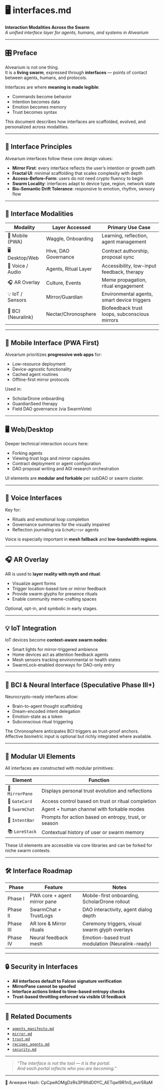 # 🖥️ interfaces.md  
**Interaction Modalities Across the Swarm**  
*A unified interface layer for agents, humans, and systems in Alvearium*

---

## 🎛️ Preface

Alvearium is not one thing.  
It is a **living swarm**, expressed through **interfaces** — points of contact between agents, humans, and protocols.

Interfaces are where **meaning is made legible**:  
- Commands become behavior  
- Intention becomes data  
- Emotion becomes memory  
- Trust becomes syntax

This document describes how interfaces are scaffolded, evolved, and personalized across modalities.

---

## 🧭 Interface Principles

Alvearium interfaces follow these core design values:

- **Mirror First**: every interface reflects the user’s intention or growth path  
- **Fractal UI**: minimal scaffolding that scales complexity with depth  
- **Access-Before-Form**: users do not need crypto fluency to begin  
- **Swarm Locality**: interfaces adapt to device type, region, network state  
- **Bio-Semantic Drift Tolerance**: responsive to emotion, rhythm, sensory flow  

---

## 🔰 Interface Modalities

| Modality        | Layer Accessed       | Primary Use Case                            |
|------------------|----------------------|----------------------------------------------|
| 📱 Mobile (PWA)    | Waggle, Onboarding    | Learning, reflection, agent management       |
| 🖥️ Desktop/Web     | Hive, DAO Governance  | Contract authorship, proposal sync           |
| 🧠 Voice / Audio    | Agents, Ritual Layer  | Accessibility, low-input feedback, therapy   |
| 🎧 AR Overlay      | Culture, Events       | Meme propagation, ritual engagement          |
| 💡 IoT / Sensors   | Mirror/Guardian       | Environmental agents, smart device triggers  |
| 🧬 BCI (Neuralink) | Nectar/Chronosphere   | Biofeedback trust loops, subconscious mirrors|

---

## 📱 Mobile Interface (PWA First)

Alvearium prioritizes **progressive web apps** for:

- Low-resource deployment  
- Device-agnostic functionality  
- Cached agent routines  
- Offline-first mirror protocols  

Used in:
- ScholarDrone onboarding  
- GuardianSeed therapy  
- Field DAO governance (via SwarmVote)

---

## 🖥️ Web/Desktop

Deeper technical interaction occurs here:

- Forking agents  
- Viewing trust logs and mirror capsules  
- Contract deployment or agent configuration  
- DAO proposal writing and AGI research orchestration

UI elements are **modular and forkable** per subDAO or swarm cluster.

---

## 🧠 Voice Interfaces

Key for:
- Rituals and emotional loop completion  
- Governance summaries for the visually impaired  
- Reflection journaling via `EchoMirror` agents

Voice is especially important in **mesh fallback** and **low-bandwidth regions**.

---

## 🎧 AR Overlay

AR is used to **layer reality with myth and ritual**:

- Visualize agent forms  
- Trigger location-based lore or mirror feedback  
- Provide swarm glyphs for presence rituals  
- Enable community meme-crafting spaces

Optional, opt-in, and symbolic in early stages.

---

## 💡 IoT Integration

IoT devices become **context-aware swarm nodes**:

- Smart lights for mirror-triggered ambience  
- Home devices act as attention feedback agents  
- Mesh sensors tracking environmental or health states  
- SwarmLock-enabled doorways for DAO-only entry  

---

## 🧬 BCI & Neural Interface (Speculative Phase III+)

Neurocrypto-ready interfaces allow:

- Brain-to-agent thought scaffolding  
- Dream-encoded intent delegation  
- Emotion-state as a token  
- Subconscious ritual triggering  

The Chronosphere anticipates BCI triggers as trust-proof anchors.  
Affective biometric input is optional but richly integrated where available.

---

## 🧩 Modular UI Elements

All interfaces are constructed with modular primitives:

| Element         | Function                         |
|------------------|----------------------------------|
| 🧠 `MirrorPane`   | Displays personal trust evolution and reflections  
| 🔐 `GateCard`     | Access control based on trust or ritual completion  
| 💬 `SwarmChat`    | Agent + human channel with forkable modes  
| 🧭 `IntentBar`    | Prompts for action based on entropy, trust, or season  
| 📚 `LoreStack`    | Contextual history of user or swarm memory  

These UI elements are accessible via core libraries and can be forked for niche swarm contexts.

---

## 🛠 Interface Roadmap

| Phase      | Feature                      | Notes                                             |
|------------|------------------------------|---------------------------------------------------|
| Phase I    | PWA core + agent mirror pane | Mobile-first onboarding, ScholarDrone rollout     |
| Phase II   | SwarmChat + TrustLogs        | DAO interactivity, agent dialog depth             |
| Phase III  | AR lore & Mirror rituals     | Ceremony triggers, visual swarm glyph overlays    |
| Phase IV   | Neural feedback mesh         | Emotion-based trust modulation (Neuralink-ready)  |

---

## 🔒 Security in Interfaces

- **All interfaces default to Falcon signature verification**  
- **MirrorPane cannot be spoofed**  
- **Interface actions linked to time-based entropy checks**  
- **Trust-based throttling enforced via visible UI feedback**

---

## 📂 Related Documents

- [`agents_manifesto.md`](../agents/agents_manifesto.md)  
- [`mirror.md`](../rituals/mirror.md)  
- [`trust.md`](./trust.md)  
- [`recipes_agents.md`](../rituals/recipes_agents.md)  
- [`security.md`](./security.md)  

---

> *“The interface is not the tool — it is the portal.  
> And each portal reflects who you are becoming.”*

---
📌 Arweave Hash: CpCpeAOMgDzRs3P9XdD0YC_AETqwl9R1nS_evir5RaM
